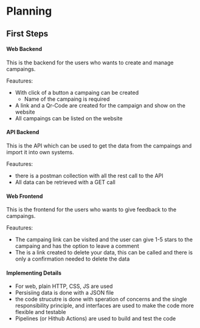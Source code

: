 # Planning

## First Steps

#### Web Backend

This is the backend for the users who wants to create and manage campaings.

Feautures:

- With click of a button a campaing can be created
  - Name of the campaing is required
- A link and a Qr-Code are created for the campaign and show on the website
- All campaings can be listed on the website

#### API Backend

This is the API which can be used to get the data from the campaings and import it into own systems.

Feautures:

- there is a postman collection with all the rest call to the API
- All data can be retrieved with a GET call

#### Web Frontend

This is the frontend for the users who wants to give feedback to the campaings.

Feautures:

- The campaing link can be visited and the user can give 1-5 stars to the campaing and has the option to leave a comment
- The is a link created to delete your data, this can be called and there is only a confirmation needed to delete the data

#### Implementing Details

- For web, plain HTTP, CSS, JS are used
- Persisiing data is done with a JSON file
- the code strucutre is done with speration of concerns and the single responsibility principle, and interfaces are used to make the code more flexible and testable
- Pipelines (or Hithub Actions) are used to build and test the code